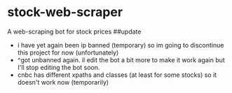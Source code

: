 # stock-web-scraper
A web-scraping bot for stock prices
##update
- i have yet again been ip banned (temporary) so im going to discontinue this project for now (unfortunately)
- ^got unbanned again. il edit the bot a bit more to make it work again but I'll stop editing the bot soon.
- cnbc has different xpaths and classes (at least for some stocks) so it doesn't work now (temporarily)
